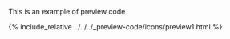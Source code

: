 This is an example of preview code

{% include_relative ../../../_preview-code/icons/preview1.html %}